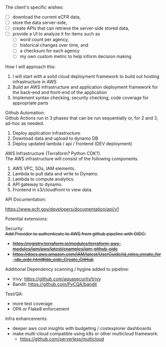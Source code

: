 The client's specific wishes: 

- [ ] download the current eCFR data,  
- [ ] store the data server-side,  
- [ ] create APIs that can retrieve the server-side stored data,  
- [ ] provide a UI to analyze it for items such as  
    - [ ] word count per agency,  
    - [ ] historical changes over time, and  
    - [ ] a checksum for each agency  
    - [ ] my own custom metric to help inform decision making 

How I will approach this:  
   1. I will start with a solid cloud deployment framework to build out hosting infrastructure in AWS
   2. Build an AWS infrastructure and application deployment framework for the back-end and front-end of the application 
   3. Implement syntax checking, security checking, code coverage for appropriate parts

Github Automation:  
Github Actions run in 3 phases that can be run sequentially or, for 2 and 3, ad-hoc as needed.  
   1. Deploy application infrastructure. 
   2. Download data and upload to dynamo DB
   3. Deploy updated lambda / api / frontend (DEV deployment)

AWS Infrastructure (Terraform? Python CDK?).  
The AWS infrastructure will consist of the following components.  
   1. AWS VPC, SGs, IAM elements.  
   2. Lambda to pull data and write to Dynamo.  
   3. Lambda to compute analytics.  
   4. API gateway to dynamo.  
   5. Frontend in s3/cloudfront to view data.  



API Documentation:

https://www.ecfr.gov/developers/documentation/api/v1

Potential extensions:  



Security:  
~~Add Provider to authenticate to AWS from github pipeline with OIDC:~~  
- ~~https://registry.terraform.io/modules/terraform-aws-modules/iam/aws/latest/examples/iam-github-oidc~~  
- ~~https://docs.aws.amazon.com/IAM/latest/UserGuide/id_roles_create_for-idp_oidc.html#idp_oidc_Create_GitHub~~  
  
Additional Dependency scanning / hygine added to pipeline:
  - trivy: https://github.com/aquasecurity/trivy  
  - Bandit: https://github.com/PyCQA/bandit  


Test/QA: 
  - more test coverage  
  - OPA or Flake8 enforcement  

Infra enhancements:  
  - deeper aws cost insights with budgeting / costexplorer dashboards  
  - make multi-cloud compatible using k8s or other multicloud framework:
    - https://github.com/serverless/multicloud


